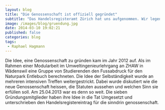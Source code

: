 ```yaml
---
layout: blog
title: "Die Genossenschaft ist offiziell gegründet"
subtitle: "Das Handelsregisteramt Zürich hat uns aufgenommen. Wir legen los."
image: /images/blog/gruendung.jpg
date: 2014-03-10 19:02:21
published: false
categories: blog
tags:
 - Raphael Hagmann
---
```


Die Idee, eine Genossenschaft zu gründen kam im Jahr 2012 auf. Als im Rahmen einer Modularbeit im Umweltingenieurlehrgang an ZHAW in Wädenswil eine Gruppe von Studierenden den Fussabdruck für den Naturpark Entlebuch berechneten. Die Idee der Selbständigkeit wurde an mehreren intensiven Treffen weitergestrickt. Dabei wurde diskutiert wie die neue Genossenschaft heissen, die Statuten aussehen und welchen Sinn sie erfüllen soll. Am 25.04.2013 war es denn so weit. Die sieben Gründungsmitglieder haben ihre Idee in die Tat Umgesetzt und unterschrieben den Handelsregistereintrag für die sinndrin genossenschaft.